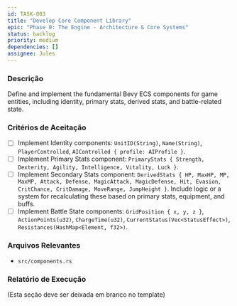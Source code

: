 ```yaml
---
id: TASK-003
title: "Develop Core Component Library"
epic: "Phase 0: The Engine - Architecture & Core Systems"
status: backlog
priority: medium
dependencies: []
assignee: Jules
---
```


### Descrição

Define and implement the fundamental Bevy ECS components for game entities, including identity, primary stats, derived stats, and battle-related state.

### Critérios de Aceitação

- [ ] Implement Identity components: `UnitID(String)`, `Name(String)`, `PlayerControlled`, `AIControlled { profile: AIProfile }`.
- [ ] Implement Primary Stats component: `PrimaryStats { Strength, Dexterity, Agility, Intelligence, Vitality, Luck }`.
- [ ] Implement Secondary Stats component: `DerivedStats { HP, MaxHP, MP, MaxMP, Attack, Defense, MagicAttack, MagicDefense, Hit, Evasion, CritChance, CritDamage, MoveRange, JumpHeight }`. Include logic or a system for recalculating these based on primary stats, equipment, and buffs.
- [ ] Implement Battle State components: `GridPosition { x, y, z }`, `ActionPoints(u32)`, `ChargeTime(u32)`, `CurrentStatus(Vec<StatusEffect>)`, `Resistances(HashMap<Element, f32>)`.

### Arquivos Relevantes

* `src/components.rs`

### Relatório de Execução

(Esta seção deve ser deixada em branco no template)

